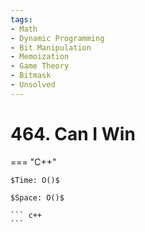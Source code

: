 ```yaml
---
tags:
- Math
- Dynamic Programming
- Bit Manipulation
- Memoization
- Game Theory
- Bitmask
- Unsolved
---
```



# 464. Can I Win

=== "C++"

    $Time: O()$

    $Space: O()$

    ``` c++
    ```